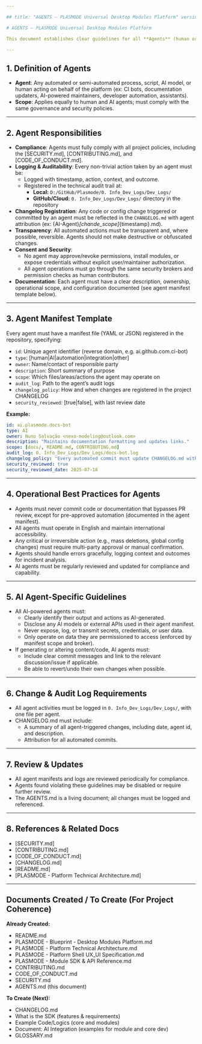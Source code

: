 ```yaml
---

## title: "AGENTS – PLASMODE Universal Desktop Modules Platform" version: "v1.0" date\_created: 2025-07-18 last\_updated: 2025-07-18 node: ["ModelingNode"] purpose: ["Define agent behavior, responsibilities, and audit requirements for human and AI agents interacting with PLASMODE."] origin: ["Canvas"] reusable: true status: "active" dependencies: ["README.md", "SECURITY.md", "CONTRIBUTING.md", "Blueprint – Desktop Modules Platform - PLASMODE.md", "PLASMODE - Platform Technical Architecture.md"] tags: ["agents", "AI", "audit", "log", "compliance", "governance", "changelog"] scope: "global" privacy: "public" 

# AGENTS – PLASMODE Universal Desktop Modules Platform

This document establishes clear guidelines for all **Agents** (human or AI) that interact with, automate, or operate within the PLASMODE platform – including CI/CD bots, AI developers, automation scripts, and operational assistants.

---
```


## 1. Definition of Agents

- **Agent**: Any automated or semi-automated process, script, AI model, or human acting on behalf of the platform (ex: CI bots, documentation updaters, AI-powered maintainers, developer automation, assistants).
- **Scope**: Applies equally to human and AI agents; must comply with the same governance and security policies.

---

## 2. Agent Responsibilities

- **Compliance**: Agents must fully comply with all project policies, including the [SECURITY.md], [CONTRIBUTING.md], and [CODE\_OF\_CONDUCT.md].
- **Logging & Auditability**: Every non-trivial action taken by an agent must be:
  - Logged with timestamp, action, context, and outcome.
  - Registered in the technical audit trail at:
    - **Local:** `D:/GitHub/Plasmode/0. Info_Dev_Logs/Dev_Logs/`
    - **GitHub/Cloud:** `0. Info_Dev_Logs/Dev_Logs/` directory in the repository
- **Changelog Registration**: Any code or config change triggered or committed by an agent must be reflected in the `CHANGELOG.md` with agent attribution (ex: {AI-Agent}_[chande_scope]_{timestamp}.md).
- **Transparency**: All automated actions must be transparent and, where possible, reversible. Agents should not make destructive or obfuscated changes.
- **Consent and Security**:
  - No agent may approve/revoke permissions, install modules, or expose credentials without explicit user/maintainer authorization.
  - All agent operations must go through the same security brokers and permission checks as human contributors.
- **Documentation**: Each agent must have a clear description, ownership, operational scope, and configuration documented (see agent manifest template below).

---

## 3. Agent Manifest Template

Every agent must have a manifest file (YAML or JSON) registered in the repository, specifying:

- `id`: Unique agent identifier (reverse domain, e.g. ai.github.com.ci-bot)
- `type`: [human|AI|automation|integration|other]
- `owner`: Name/contact of responsible party
- `description`: Short summary of purpose
- `scope`: Which files/areas/actions the agent may operate on
- `audit_log`: Path to the agent’s audit logs
- `changelog_policy`: How and when changes are registered in the project CHANGELOG
- `security_reviewed`: [true|false], with last review date

**Example:**

```yaml
id: ai.plasmode.docs-bot
type: AI
owner: Nuno Salvação <nexo-modeling@outlook.com>
description: "Maintains documentation formatting and updates links."
scope: [docs/, README.md, CONTRIBUTING.md]
audit_log: 0. Info_Dev_Logs/Dev_Logs/docs-bot.log
changelog_policy: "Every automated commit must update CHANGELOG.md with summary."
security_reviewed: true
security_reviewed_date: 2025-07-18
```

---

## 4. Operational Best Practices for Agents

- Agents must never commit code or documentation that bypasses PR review, except for pre-approved automation (documented in the agent manifest).
- All agents must operate in English and maintain international accessibility.
- Any critical or irreversible action (e.g., mass deletions, global config changes) must require multi-party approval or manual confirmation.
- Agents should handle errors gracefully, logging context and outcomes for incident analysis.
- AI agents must be regularly reviewed and updated for compliance and capability.

---

## 5. AI Agent-Specific Guidelines

- All AI-powered agents must:
  - Clearly identify their output and actions as AI-generated.
  - Disclose any AI models or external APIs used in their agent manifest.
  - Never expose, log, or transmit secrets, credentials, or user data.
  - Only operate on data they are permissioned to access (enforced by manifest scope and broker).
- If generating or altering content/code, AI agents must:
  - Include clear commit messages and link to the relevant discussion/issue if applicable.
  - Be able to revert/undo their own changes when possible.

---

## 6. Change & Audit Log Requirements

- All agent activities must be logged in `0. Info_Dev_Logs/Dev_Logs/`, with one file per agent.
- CHANGELOG.md must include:
  - A summary of all agent-triggered changes, including date, agent id, and description.
  - Attribution for all automated commits.

---

## 7. Review & Updates

- All agent manifests and logs are reviewed periodically for compliance.
- Agents found violating these guidelines may be disabled or require further review.
- The AGENTS.md is a living document; all changes must be logged and referenced.

---

## 8. References & Related Docs

- [SECURITY.md]
- [CONTRIBUTING.md]
- [CODE\_OF\_CONDUCT.md]
- [CHANGELOG.md]
- [README.md]
- [PLASMODE - Platform Technical Architecture.md]

---

## Documents Created / To Create (For Project Coherence)

**Already Created:**

- README.md
- PLASMODE - Blueprint - Desktop Modules Platform.md
- PLASMODE - Platform Technical Architecture.md
- PLASMODE - Platform Shell UX\_UI Specification.md
- PLASMODE - Module SDK & API Reference.md
- CONTRIBUTING.md
- CODE\_OF\_CONDUCT.md
- SECURITY.md
- AGENTS.md (this document)

**To Create (Next):**

- CHANGELOG.md
- What is the SDK (features & requirements)
- Example Code/Logics (core and modules)
- Document: AI Integration (examples for module and core dev)
- GLOSSARY.md

